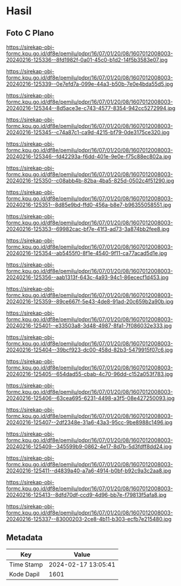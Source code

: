 # Hasil

## Foto C Plano

https://sirekap-obj-formc.kpu.go.id/df8e/pemilu/pdpr/16/07/01/20/08/1607012008003-20240216-125336--8fd1982f-0a01-45c0-b1d2-14f5b3583e07.jpg

https://sirekap-obj-formc.kpu.go.id/df8e/pemilu/pdpr/16/07/01/20/08/1607012008003-20240216-125339--0e7efd7a-099e-44a3-b50b-7e0e4bda55d5.jpg

https://sirekap-obj-formc.kpu.go.id/df8e/pemilu/pdpr/16/07/01/20/08/1607012008003-20240216-125344--8d5ace3e-c743-4577-8354-942cc5272994.jpg

https://sirekap-obj-formc.kpu.go.id/df8e/pemilu/pdpr/16/07/01/20/08/1607012008003-20240216-125345--c74a87c1-ca9d-4215-bf79-0de3175ce320.jpg

https://sirekap-obj-formc.kpu.go.id/df8e/pemilu/pdpr/16/07/01/20/08/1607012008003-20240216-125346--fd42293a-f6dd-401e-9e0e-f75c88ec802a.jpg

https://sirekap-obj-formc.kpu.go.id/df8e/pemilu/pdpr/16/07/01/20/08/1607012008003-20240216-125350--c08abb4b-82ba-4ba5-825d-0502c4f51290.jpg

https://sirekap-obj-formc.kpu.go.id/df8e/pemilu/pdpr/16/07/01/20/08/1607012008003-20240216-125351--8d85e9bd-ffd0-456a-b8e7-b96355058551.jpg

https://sirekap-obj-formc.kpu.go.id/df8e/pemilu/pdpr/16/07/01/20/08/1607012008003-20240216-125353--69982cac-bf7e-41f3-ad73-3a874bb2fee8.jpg

https://sirekap-obj-formc.kpu.go.id/df8e/pemilu/pdpr/16/07/01/20/08/1607012008003-20240216-125354--ab5455f0-8f1e-4540-9f11-ca77acad5d1e.jpg

https://sirekap-obj-formc.kpu.go.id/df8e/pemilu/pdpr/16/07/01/20/08/1607012008003-20240216-125356--aab1313f-643c-4a93-94c1-86ececf1d453.jpg

https://sirekap-obj-formc.kpu.go.id/df8e/pemilu/pdpr/16/07/01/20/08/1607012008003-20240216-125359--89ce667f-5e43-4de8-91ad-20c659b2a90b.jpg

https://sirekap-obj-formc.kpu.go.id/df8e/pemilu/pdpr/16/07/01/20/08/1607012008003-20240216-125401--e33503a8-3d48-4987-8fa1-7f086032e333.jpg

https://sirekap-obj-formc.kpu.go.id/df8e/pemilu/pdpr/16/07/01/20/08/1607012008003-20240216-125404--39bcf923-dc00-458d-82b3-5479915f07c6.jpg

https://sirekap-obj-formc.kpu.go.id/df8e/pemilu/pdpr/16/07/01/20/08/1607012008003-20240216-125405--654dad55-cbab-4c70-96dd-c152a053f783.jpg

https://sirekap-obj-formc.kpu.go.id/df8e/pemilu/pdpr/16/07/01/20/08/1607012008003-20240216-125406--63cea695-6231-4498-a3f5-08e427250093.jpg

https://sirekap-obj-formc.kpu.go.id/df8e/pemilu/pdpr/16/07/01/20/08/1607012008003-20240216-125407--2df2348e-31a6-43a3-95cc-9be8988c1496.jpg

https://sirekap-obj-formc.kpu.go.id/df8e/pemilu/pdpr/16/07/01/20/08/1607012008003-20240216-125409--345599b9-0862-4e17-8d7b-5d3fdff8dd24.jpg

https://sirekap-obj-formc.kpu.go.id/df8e/pemilu/pdpr/16/07/01/20/08/1607012008003-20240216-125411--d4839a40-a7a6-4914-b0bf-b92c9a3c2aa8.jpg

https://sirekap-obj-formc.kpu.go.id/df8e/pemilu/pdpr/16/07/01/20/08/1607012008003-20240216-125413--8dfd70df-ccd9-4d96-bb7e-f79813f5afa8.jpg

https://sirekap-obj-formc.kpu.go.id/df8e/pemilu/pdpr/16/07/01/20/08/1607012008003-20240216-125337--83000203-2ce8-4b11-b303-ecfb7e215480.jpg


## Metadata

| Key        | Value               |
| ---------- | ------------------- |
| Time Stamp | 2024-02-17 13:05:41 |
| Kode Dapil | 1601                |



